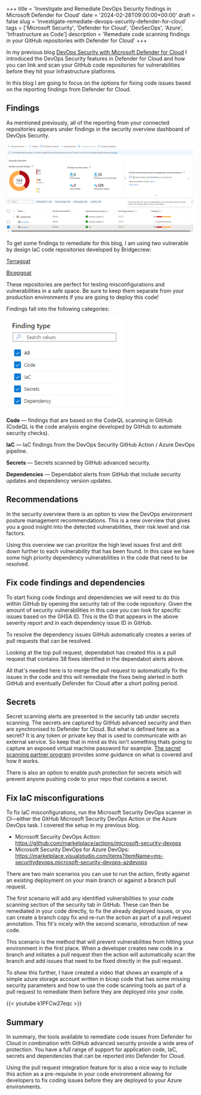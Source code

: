 +++
title = 'Investigate and Remediate DevOps Security findings in Microsoft Defender for Cloud'
date = '2024-02-28T09:00:00+00:00'
draft = false
slug = 'investigate-remediate-devops-security-defender-for-cloud'
tags = ['Microsoft Security', 'Defender for Cloud', 'DevSecOps', 'Azure', 'Infrastructure as Code']
description = 'Remediate code scanning findings in your GitHub repositories with Defender for Cloud'
+++

In my previous blog [DevOps Security with Microsoft Defender for Cloud](file:///C:/Users/craforsh/Repo/craigforshaw.github.io/content/posts/devops-security-defender-for-cloud/index.md) I introduced the DevOps Security features in Defender for Cloud and how you can link and scan your GitHub code repositories for vulnerabilities before they hit your infrastructure platforms.

In this blog I am going to focus on the options for fixing code issues based on the reporting findings from Defender for Cloud.

## Findings

As mentioned previously, all of the reporting from your connected repositories appears under findings in the security overview dashboard of DevOps Security.

![Results](results.png)

To get some findings to remediate for this blog, I am using two vulnerable by design IaC code repositories developed by Bridgecrew:

[Terragoat](https://github.com/bridgecrewio/terragoat)

[Bicepgoat](https://github.com/bridgecrewio/bicepgoat)

These repositories are perfect for testing misconfigurations and vulnerabilities in a safe space. Be sure to keep them separate from your production environments if you are going to deploy this code!

Findings fall into the following categories:

![Findings type](finding-type.png)

**Code** — findings that are based on the CodeQL scanning in GitHub (CodeQL is the code analysis engine developed by GitHub to automate security checks).

**IaC** — IaC findings from the DevOps Security GitHub Action / Azure DevOps pipeline.

**Secrets** — Secrets scanned by GitHub advanced security.

**Dependencies** — Dependabot alerts from GitHub that include security updates and dependency version updates.

## Recommendations

In the security overview there is an option to view the DevOps environment posture management recommendations. This is a new overview that gives you a good insight into the detected vulnerabilities, their risk level and risk factors.

Using this overview we can prioritize the high level issues first and drill down further to each vulnerability that has been found. In this case we have some high priority dependency vulnerabilities in the code that need to be resolved.

## Fix code findings and dependencies

To start fixing code findings and dependencies we will need to do this within GitHub by opening the security tab of the code repository. Given the amount of security vulnerabilities in this case you can look for specific issues based on the GHSA ID. This is the ID that appears in the above severity report and in each dependency issue ID in GitHub.

To resolve the dependency issues GitHub automatically creates a series of pull requests that can be resolved.

Looking at the top pull request, dependabot has created this is a pull request that contains 38 fixes identified in the dependabot alerts above.

All that's needed here is to merge the pull request to automatically fix the issues in the code and this will remediate the fixes being alerted in both GitHub and eventually Defender for Cloud after a short polling period.

## Secrets

Secret scanning alerts are presented in the security tab under secrets scanning. The secrets are captured by GitHub advanced security and then are synchronised to Defender for Cloud. But what is defined here as a secret? It is any token or private key that is used to communicate with an external service. So keep that in mind as this isn't something thats going to capture an exposed virtual machine password for example. [The secret scanning partner program](https://docs.github.com/en/code-security/secret-scanning/secret-scanning-partner-program) provides some guidance on what is covered and how it works.

There is also an option to enable push protection for secrets which will prevent anyone pushing code to your repo that contains a secret.

## Fix IaC misconfigurations

To fix IaC misconfigurations, run the Microsoft Security DevOps scanner in CI—either the GitHub Microsoft Security DevOps Action or the Azure DevOps task. I covered the setup in my previous blog.

- Microsoft Security DevOps Action: https://github.com/marketplace/actions/microsoft-security-devops
- Microsoft Security DevOps for Azure DevOps: https://marketplace.visualstudio.com/items?itemName=ms-securitydevops.microsoft-security-devops-azdevops

There are two main scenarios you can use to run the action, firstly against an existing deployment on your main branch or against a branch pull request.

The first scenario will add any identified vulnerabilities to your code scanning section of the security tab in GitHub. These can then be remediated in your code directly, to fix the already deployed issues, or you can create a branch copy fix and re-run the action as part of a pull request annotation. This fit's nicely with the second scenario, introduction of new code.

This scenario is the method that will prevent vulnerabilities from hitting your environment in the first place. When a developer creates new code in a branch and initiates a pull request then the action will automatically scan the branch and add issues that need to be fixed directly in the pull request.

To show this further, I have created a video that shows an example of a simple azure storage account written in bicep code that has some missing security parameters and how to use the code scanning tools as part of a pull request to remediate them before they are deployed into your code.

{{< youtube k1PFCw27eqc >}}

## Summary

In summary, the tools available to remediate code issues from Defender for Cloud in combination with GitHub advanced security provide a wide area of protection. You have a full range of support for application code, IaC, secrets and dependencies that can be reported into Defender for Cloud.

Using the pull request integration feature for is also a nice way to include this action as a pre-requisite in your code environment allowing for developers to fix coding issues before they are deployed to your Azure environments.

